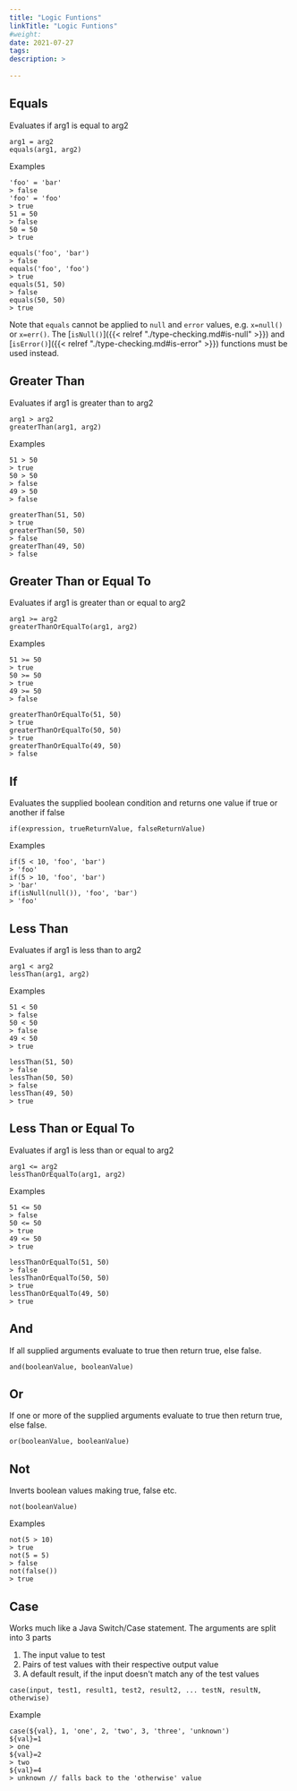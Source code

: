 ```yaml
---
title: "Logic Funtions"
linkTitle: "Logic Funtions"
#weight:
date: 2021-07-27
tags: 
description: >
  
---
```


## Equals

Evaluates if arg1 is equal to arg2

```clike
arg1 = arg2
equals(arg1, arg2)
```

Examples

```clike
'foo' = 'bar'
> false
'foo' = 'foo'
> true
51 = 50
> false
50 = 50
> true

equals('foo', 'bar')
> false
equals('foo', 'foo')
> true
equals(51, 50)
> false
equals(50, 50)
> true
```

Note that `equals` cannot be applied to `null` and `error` values, e.g. `x=null()` or `x=err()`. The [`isNull()`]({{< relref "./type-checking.md#is-null" >}}) and [`isError()`]({{< relref "./type-checking.md#is-error" >}}) functions must be used instead.


## Greater Than

Evaluates if arg1 is greater than to arg2

```clike
arg1 > arg2
greaterThan(arg1, arg2)
```

Examples

```clike
51 > 50
> true
50 > 50
> false
49 > 50
> false

greaterThan(51, 50)
> true
greaterThan(50, 50)
> false
greaterThan(49, 50)
> false
```


## Greater Than or Equal To

Evaluates if arg1 is greater than or equal to arg2

```clike
arg1 >= arg2
greaterThanOrEqualTo(arg1, arg2)
```

Examples

```clike
51 >= 50
> true
50 >= 50
> true
49 >= 50
> false

greaterThanOrEqualTo(51, 50)
> true
greaterThanOrEqualTo(50, 50)
> true
greaterThanOrEqualTo(49, 50)
> false
```


## If

Evaluates the supplied boolean condition and returns one value if true or another if false

```clike
if(expression, trueReturnValue, falseReturnValue)
```

Examples

```clike
if(5 < 10, 'foo', 'bar')
> 'foo'
if(5 > 10, 'foo', 'bar')
> 'bar'
if(isNull(null()), 'foo', 'bar')
> 'foo'
```


## Less Than

Evaluates if arg1 is less than to arg2

```clike
arg1 < arg2
lessThan(arg1, arg2)
```

Examples

```clike
51 < 50
> false
50 < 50
> false
49 < 50
> true

lessThan(51, 50)
> false
lessThan(50, 50)
> false
lessThan(49, 50)
> true
```


## Less Than or Equal To

Evaluates if arg1 is less than or equal to arg2

```clike
arg1 <= arg2
lessThanOrEqualTo(arg1, arg2)
```

Examples

```clike
51 <= 50
> false
50 <= 50
> true
49 <= 50
> true

lessThanOrEqualTo(51, 50)
> false
lessThanOrEqualTo(50, 50)
> true
lessThanOrEqualTo(49, 50)
> true
```


## And

If all supplied arguments evaluate to true then return true, else false.

```clike
and(booleanValue, booleanValue)
```


## Or

If one or more of the supplied arguments evaluate to true then return true, else false.

```clike
or(booleanValue, booleanValue)
```


## Not

Inverts boolean values making true, false etc.

```clike
not(booleanValue)
```

Examples

```clike
not(5 > 10)
> true
not(5 = 5)
> false
not(false())
> true
```


## Case

Works much like a Java Switch/Case statement. The arguments are split into 3 parts

1. The input value to test
1. Pairs of test values with their respective output value
1. A default result, if the input doesn't match any of the test values

```clike
case(input, test1, result1, test2, result2, ... testN, resultN, otherwise)
```

Example

```clike
case(${val}, 1, 'one', 2, 'two', 3, 'three', 'unknown')
${val}=1
> one
${val}=2
> two
${val}=4
> unknown // falls back to the 'otherwise' value
```

